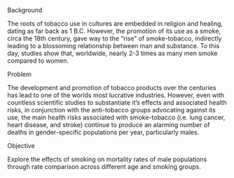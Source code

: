 Background

The roots of tobacco use in cultures are embedded in religion and healing, dating as far back as 1 B.C. However, the promotion of its use as a smoke, circa the 18th century, gave way to the “rise” of smoke-tobacco, indirectly leading to a blossoming relationship between man and substance. To this day, studies show that, worldwide, nearly 2-3 times as many men smoke compared to women.

Problem

The development and promotion of tobacco products over the centuries has lead to one of the worlds most lucrative industries. However, even with countless scientific studies to substantiate it’s effects and associated health risks, in conjunction with the anti-tobacco groups advocating against its use, the main health risks associated with smoke-tobacco (i.e. lung cancer, heart disease, and stroke) continue to produce an alarming number of deaths in gender-specific populations per year, particularly males.

Objective

Explore the effects of smoking on mortality rates of male populations through rate comparison across different age and smoking groups.
